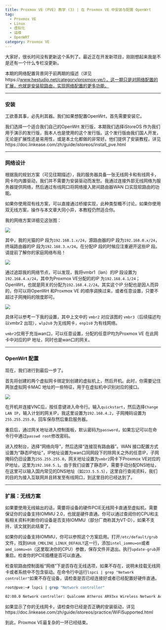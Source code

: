 ```yaml
---
title: Proxmox VE (PVE) 教学 (3) | 在 Proxmox VE 中安装与配置 OpenWrt
tag:
  - Proxmox VE
  - Linux
  - 虚拟化
  - 运维
  - OpenWRT
category: Proxmox VE
---
```


大家好，很长时间没有更新这个系列了。最近正在开发新项目，刚刚想起来我是不是还有一个什么专栏没更新。

本期的网络配置背景同于前两期的描述（详见https://www.hestudio.net/category/proxmox-ve/），这一期只是对网络配置的扩展，也就是安装软路由，实现网络配置的更多功能。

---

### 安装

工欲善其事，必先利其器。我们如果想配置OpenWrt，首先需要安装它。

我们选择一个适合我们自己的OpenWrt 发行版，本期我们选择iStoreOS 作为我们用于演示的发行版，我本人也是使用的这个发行版。这个发行版由我们国人开发，无论是扩展性还是易用性，或是本土化都做的非常好。他们提供了安装教程，详见https://doc.linkease.com/zh/guide/istoreos/install_pve.html

---

### 网络设计

根据我的规划方案（可见往期描述），我的服务器具备一张无线网卡和有线网卡，网卡均内置驱动，我们并不需要为安装驱动而发愁。我通过连接外部无线网络为服务器提供网络，然后通过有线网口将网络接入房间路由器WAN 口实现软路由的功能。

如果你使用双有线方案，可以直接通过桥接实现，此种类型概不讨论。如果你使用双无线方案，操作与本文章大同小异，本教程仍然适合你。

我的网络方案详细见这张图：

![](https://image.hestudio.net/i/2024/06/13/666a6fbfdb94a.png)

其中，我的光猫的IP 段为`192.168.1.x/24`，源路由器的IP 段为`192.168.0.x/24`，终端路由器的IP 段为`192.168.3.x/24`。在分配IP 段的时候应注重避开这些IP 段。请提前了解你的家庭网络布局！

![](https://image.hestudio.net/i/2024/06/13/666a701eec56a.png)

通过追踪我的网络节点，可以发现，我将vmbr1（lan）的IP 段设置为`192.168.4.x/24`，其中为Proxmox VE分配的的IP 为`192.168.4.1/24`；OpenWrt，也就是网关的分配为`192.168.4.2/24`。其实这个IP 分配也是因人而异的，你可以将OpenWrt 和Proxmox VE 的顺序调换过来，或者任意设置，只要不超过子网掩码的限度即可。

![](https://image.hestudio.net/i/2024/06/13/666a75c984987.png)

具体可以参考一下我的设置，其中上文中的 `vmbr2` 对应该图的 `vmbr3`（后续描述均以vmbr2 出现），`wlp2s0` 为无线网卡，`enp1s0` 为有线网络。

`vmbr2`仅用于充当wan口，可以任意设置，分配的任意IP均为Proxmox VE 在此网卡中对应的IP 地址，同时也是wan口的网关。

---

### OpenWrt 配置

现在，我们进行到最后一步了。

首先将创建的两个虚拟网卡绑定到创建的虚拟机上，然后开机。此时，你需要记住两张虚拟网卡MAC 地址的一些特征，用于在虚拟机中识别对应的接口。

![](https://image.hestudio.net/i/2024/06/13/666a7b36348c8.png)

在开机并连接VNC后，按任意键进入命令行。输入`quickstart`，然后选择`Change LAN IP`，输入计划的网关IP，我这里设置为`192.168.4.2`，子网掩码设置为`255.255.255.0`，回车保存然后重启服务器。

重启后，通过网关地址进入控制面板，默认密码为`password`，如果忘记可以在命令行中通过`passwd root`修改密码。

进入控制台，选择“网络向导”，然后选择“连接现有路由器”。WAN 接口配置方式设置为“静态IP地址”，IP地址设置为wan口同网段下的除网关之外的任意IP，子网掩码仍旧设置为`255.255.255.0`，网关地址设置为`vmbr2`网卡下Proxmox VE对应的IP地址，这里为`192.168.5.1`。由于我们设置了静态IP，需要手动分配DNS地址，在这里可以输入国内常见的DNS地址（如`233.5.5.5`），这里自行查阅资料，我们的目的为接入互联网并且转发至有线网口，到这里目的已经达到了。

---

### 扩展：无线方案

如果要使用无线输出的话，需要将设备的硬件PCIE无线网卡直通至虚拟机，需要保证你的设备支持IOMMU 2.0，也就是硬件直通。你可以通过查阅你的CPU和主板相关资料判断你的设备是否支持IOMMU（部分厂商称其为VT-D），如果不支持，该文就到此结束了。

如果你的设备支持IOMMU，你可以参照这个方案启用。打开`/etc/default/grub`文件，找到`GRUB_CMDLINE_LINUX_DEFAULT`这一行，添加`intel_iommu=on`或者`amd_iommu=on`（这里取决你的CPU）参数，保存文件并退出。执行`update-grub`并重启。检查你的PCIE插槽是否可以直通。

检查软路由控制面板“网络”下是否存在无线选项，如果不存在，说明未挂载无线网卡或者系统中不包含驱动。在命令行中运行`lspci | grep "Network controller"`如果不存在设备，请检查是否已经连接好或者已经配置好硬件直通。

```bash
root@pve:~# lspci | grep "Network controller"

02:00.0 Network controller: Qualcomm Atheros AR93xx Wireless Network Adapter (rev 01)
```

如果显示了你的无线网卡，请检查你已经是否正确的安装驱动，详见https://doc.linkease.com/zh/guide/istoreos/practice/WiFiSupported.html

到此，Proxmox VE最复杂的一环已经结束。

